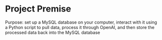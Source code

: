 # Project Premise
Purpose: set up a MySQL database on your computer, interact with it using a Python script to pull data, process it through OpenAI, and then store the processed data back into the MySQL database

